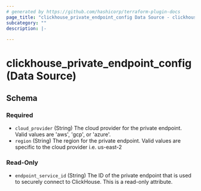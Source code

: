 ```yaml
---
# generated by https://github.com/hashicorp/terraform-plugin-docs
page_title: "clickhouse_private_endpoint_config Data Source - clickhouse"
subcategory: ""
description: |-
  
---
```


# clickhouse_private_endpoint_config (Data Source)





<!-- schema generated by tfplugindocs -->
## Schema

### Required

- `cloud_provider` (String) The cloud provider for the private endpoint. Valid values are 'aws', 'gcp', or 'azure'.
- `region` (String) The region for the private endpoint. Valid values are specific to the cloud provider i.e. us-east-2

### Read-Only

- `endpoint_service_id` (String) The ID of the private endpoint that is used to securely connect to ClickHouse. This is a read-only attribute.
